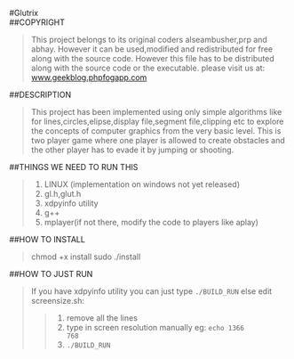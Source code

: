 #Glutrix  
##COPYRIGHT
> This project belongs to its original coders alseambusher,prp and 
> abhay. However it can be used,modified and redistributed for 
> free along with the source code. However this file has to be 
> distributed along with the source code or the executable.
> please visit us at: www.geekblog.phpfogapp.com

##DESCRIPTION
> This project has been implemented using only simple algorithms
> like for lines,circles,elipse,display file,segment file,clipping
> etc to explore the concepts of computer graphics from the very 
> basic level.
> This is two player game where one player is allowed to create
> obstacles and the other player has to evade it by jumping or 
> shooting.  

##THINGS WE NEED TO RUN THIS
> 1. LINUX (implementation on windows not yet released)
> 2. gl.h,glut.h
> 3. xdpyinfo utility
> 4. g++
> 5. mplayer(if not there, modify the code to players like aplay)

##HOW TO INSTALL
> chmod +x install
> sudo ./install

##HOW TO JUST RUN
> If you have xdpyinfo utility you can just type
> <code>./BUILD\_RUN</code>
> else edit screensize.sh:
>> 1. remove all the lines
>> 2. type in screen resolution manually eg: <code>echo 1366 768</code>
>> 3. <code>./BUILD\_RUN</code>
